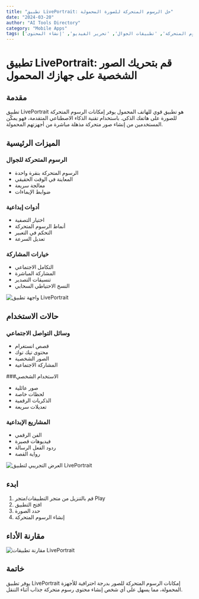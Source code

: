 ```yaml
---
title: "تطبيق LivePortrait: حل الرسوم المتحركة للصورة المحمولة"
date: "2024-03-20"
author: "AI Tools Directory"
category: "Mobile Apps"
tags: ['إنشاء الرسوم المتحركة', 'تطبيقات الجوال', 'تحرير الفيديو', 'إنشاء المحتوى']
---
```

# تطبيق LivePortrait: قم بتحريك الصور الشخصية على جهازك المحمول

## مقدمة

تطبيق LivePortrait هو تطبيق قوي للهاتف المحمول يوفر إمكانات الرسوم المتحركة للصورة على هاتفك الذكي. باستخدام تقنية الذكاء الاصطناعي المتقدمة، فهو يمكّن المستخدمين من إنشاء صور متحركة مذهلة مباشرة من أجهزتهم المحمولة.

## الميزات الرئيسية

### الرسوم المتحركة للجوال
- الرسوم المتحركة بنقرة واحدة
- المعاينة في الوقت الحقيقي
- معالجة سريعة
- ضوابط الإيماءات

### أدوات إبداعية
- اختيار التصفية
- أنماط الرسوم المتحركة
- التحكم في التعبير
- تعديل السرعة

### خيارات المشاركة
- التكامل الاجتماعي
- المشاركة المباشرة
- تنسيقات التصدير
- النسخ الاحتياطي السحابي

![واجهة تطبيق LivePortrait](/imgs/liveportrait-app/interface.jpg)

## حالات الاستخدام

### وسائل التواصل الاجتماعي
- قصص انستغرام
- محتوى تيك توك
- الصور الشخصية
- المشاركة الاجتماعية

###الاستخدام الشخصي
- صور عائلية
- لحظات خاصة
- الذكريات الرقمية
- تعديلات سريعة

### المشاريع الإبداعية
- الفن الرقمي
- فيديوهات قصيرة
- ردود الفعل الرسالة
- رواية القصة

![العرض التجريبي لتطبيق LivePortrait](/imgs/liveportrait-app/demo.jpg)

## ابدء

1. قم بالتنزيل من متجر التطبيقات/متجر Play
2. افتح التطبيق
3. حدد الصورة
4. إنشاء الرسوم المتحركة

## مقارنة الأداء

![مقارنة تطبيقات LivePortrait](/imgs/liveportrait-app/comparison.jpg)

## خاتمة

يوفر تطبيق LivePortrait إمكانات الرسوم المتحركة للصور بدرجة احترافية للأجهزة المحمولة، مما يسهل على أي شخص إنشاء محتوى رسوم متحركة جذاب أثناء التنقل.